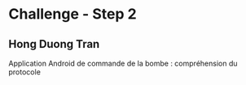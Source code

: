 # Challenge - Step 2
## Hong Duong Tran
Application Android de commande de la bombe : compréhension du protocole
